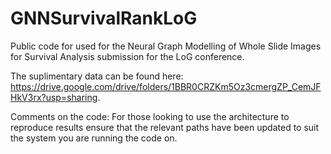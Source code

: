 # GNNSurvivalRankLoG

Public code for used for the Neural Graph Modelling of Whole Slide Images for Survival Analysis submission for the LoG conference.

The suplimentary data can be found here: https://drive.google.com/drive/folders/1BBR0CRZKm5Oz3cmergZP_CemJFHkV3rx?usp=sharing.

Comments on the code: For those looking to use the architecture to reproduce results ensure that the relevant paths have been updated to suit the system you are running the code on.